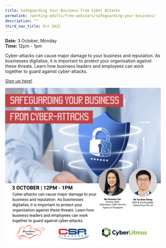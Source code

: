 ```yaml
---
title: Safeguarding Your Business from Cyber Attacks
permalink: /working-adults/free-webinars/safeguarding-your-business/
description: ""
third_nav_title: Oct 2022
---
```

**Date:** 3 October, Monday
<br> **Time:** 12pm - 1pm

Cyber-attacks can cause major damage to your business and reputation. As businesses digitalise, it is important to protect your organisation against these threats. Learn how business leaders and employees can work together to guard against cyber-attacks.

[Sign up here!](https://go.gov.sg/wa-cybersecurity-oct22)

![Free webinar on safeguarding your business from cyber attacks for working adults](/images/oct%202022/wa_3%20oct_new.jpeg)